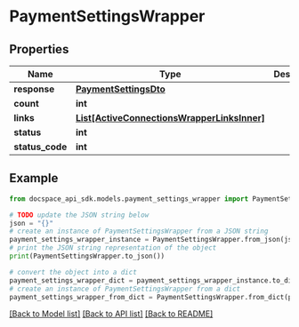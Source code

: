 # PaymentSettingsWrapper

## Properties

Name | Type | Description | Notes
------------ | ------------- | ------------- | -------------
**response** | [**PaymentSettingsDto**](PaymentSettingsDto.md) |  | [optional] 
**count** | **int** |  | [optional] 
**links** | [**List[ActiveConnectionsWrapperLinksInner]**](ActiveConnectionsWrapperLinksInner.md) |  | [optional] 
**status** | **int** |  | [optional] 
**status_code** | **int** |  | [optional] 

## Example

```python
from docspace_api_sdk.models.payment_settings_wrapper import PaymentSettingsWrapper

# TODO update the JSON string below
json = "{}"
# create an instance of PaymentSettingsWrapper from a JSON string
payment_settings_wrapper_instance = PaymentSettingsWrapper.from_json(json)
# print the JSON string representation of the object
print(PaymentSettingsWrapper.to_json())

# convert the object into a dict
payment_settings_wrapper_dict = payment_settings_wrapper_instance.to_dict()
# create an instance of PaymentSettingsWrapper from a dict
payment_settings_wrapper_from_dict = PaymentSettingsWrapper.from_dict(payment_settings_wrapper_dict)
```
[[Back to Model list]](../README.md#documentation-for-models) [[Back to API list]](../README.md#documentation-for-api-endpoints) [[Back to README]](../README.md)


